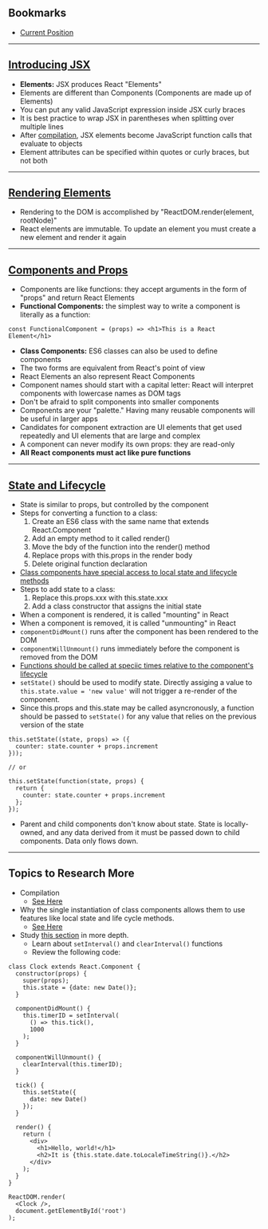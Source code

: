 ## Bookmarks

* [Current Position](https://reactjs.org/docs/handling-events.html)

---

## [Introducing JSX](https://reactjs.org/docs/introducing-jsx.html)
* **Elements:** JSX produces React "Elements"
* Elements are different than Components (Components are made up of Elements)
* You can put any valid JavaScript expression inside JSX curly braces
* It is best practice to wrap JSX in parentheses when splitting over multiple lines
* After [compilation](#topics-to-research-more), JSX elements become JavaScript function calls that evaluate to objects
* Element attributes can be specified within quotes or curly braces, but not both

---

## [Rendering Elements](https://reactjs.org/docs/rendering-elements.html)
* Rendering to the DOM is accomplished by "ReactDOM.render(element, rootNode)"
* React elements are immutable. To update an element you must create a new element and render it again

---

## [Components and Props](https://reactjs.org/docs/components-and-props.html)
* Components are like functions: they accept arguments in the form of "props" and return React Elements
* **Functional Components:** the simplest way to write a component is literally as a function:

```
const FunctionalComponent = (props) => <h1>This is a React Element</h1>
```

* **Class Components:** ES6 classes can also be used to define components
* The two forms are equivalent from React's point of view
* React Elements an also represent React Components
* Component names should start with a capital letter: React will interpret components with lowercase names as DOM tags
* Don't be afraid to split components into smaller components
* Components are your "palette." Having many reusable components will be useful in larger apps
* Candidates for component extraction are UI elements that get used repeatedly and UI elements that are large and complex
* A component can never modify its own props: they are read-only
* **All React components must act like pure functions**

---

## [State and Lifecycle](https://reactjs.org/docs/state-and-lifecycle.html)
* State is similar to props, but controlled by the component
* Steps for converting a function to a class:
  1. Create an ES6 class with the same name that extends React.Component
  2. Add an empty method to it called render()
  3. Move the bdy of the function into the render() method
  4. Replace props with this.props in the render body
  5. Delete original function declaration
* [Class components have special access to local state and lifecycle methods](#topics-to-research-more)
* Steps to add state to a class:
  1. Replace this.props.xxx with this.state.xxx
  2. Add a class constructor that assigns the initial state
* When a component is rendered, it is called "mounting" in React
* When a component is removed, it is called "unmounting" in React
* `componentDidMount()` runs after the component has been rendered to the DOM
* `componentWillUnmount()` runs immediately before the component is removed from the DOM
* [Functions should be called at speciic times relative to the component's lifecycle](#topics-to-research-more)
* `setState()` should be used to modify state. Directly assiging a value to `this.state.value = 'new value'` will not trigger a re-render of the component.
* Since this.props and this.state may be called asyncronously, a function should be passed to `setState()` for any value that relies on the previous version of the state

```
this.setState((state, props) => ({
  counter: state.counter + props.increment
}));

// or

this.setState(function(state, props) {
  return {
    counter: state.counter + props.increment
  };
});
```
* Parent and child components don't know about state. State is locally-owned, and any data derived from it must be passed down to child components. Data only flows down.


---

## Topics to Research More
* Compilation
  * [See Here](https://reactjs.org/docs/introducing-jsx.html#jsx-is-an-expression-too)
* Why the single instantiation of class components allows them to use features like local state and life cycle methods.
  * [See Here](https://reactjs.org/docs/state-and-lifecycle.html#converting-a-function-to-a-class)
* Study [this section](https://reactjs.org/docs/state-and-lifecycle.html#adding-lifecycle-methods-to-a-class) in more depth.
  * Learn about `setInterval()` and `clearInterval()` functions
  * Review the following code:

```
class Clock extends React.Component {
  constructor(props) {
    super(props);
    this.state = {date: new Date()};
  }

  componentDidMount() {
    this.timerID = setInterval(
      () => this.tick(),
      1000
    );
  }

  componentWillUnmount() {
    clearInterval(this.timerID);
  }

  tick() {
    this.setState({
      date: new Date()
    });
  }

  render() {
    return (
      <div>
        <h1>Hello, world!</h1>
        <h2>It is {this.state.date.toLocaleTimeString()}.</h2>
      </div>
    );
  }
}

ReactDOM.render(
  <Clock />,
  document.getElementById('root')
);
```

